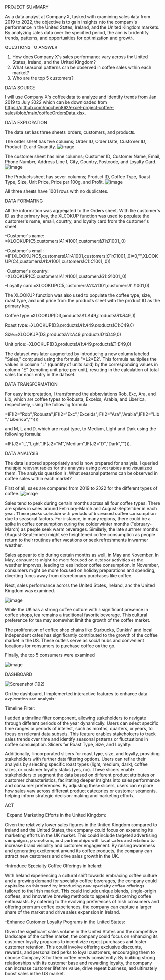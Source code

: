 PROJECT SUMMARY

As a data analyst at Company X, tasked with examining sales data from 2019 to 2022, the objective is to gain insights into the company's performance in the United States, Ireland, and the United Kingdom markets. By analyzing sales data over the specified period, the aim is to identify trends, patterns, and opportunities for optimization and growth.

QUESTIONS TO ANSWER
1. How does Company X's sales performance vary across the United States, Ireland, and the United Kingdom?
2. What seasonal patterns can be observed in coffee sales within each market?
3. Who are the top 5 customers?

DATA SOURCE

I will use Company X's coffee data to analyze and identify trends from Jan 2019 to July 2022 which can be downloaded from https://github.com/mochen862/excel-project-coffee-sales/blob/main/coffeeOrdersData.xlsx.

DATA EXPLORATION

The data set has three sheets, orders, customers, and products. 

The order sheet has five columns; Order ID,	Order Date,	Customer ID,	Product ID, and	Quantity.
![image](https://github.com/tabby1307/Coffee_Excel_Project/assets/112205355/274ef05f-c8f1-4cce-b3e9-34dfeecdced0)

The customer sheet has nine columns; Customer ID,	Customer Name,	Email,	Phone Number,	Address Line 1,	City,	Country,	Postcode, and Loyalty Card.
![image](https://github.com/tabby1307/Coffee_Excel_Project/assets/112205355/f45653e5-1735-4b8a-b1ee-5ac9547efa82)

The Products sheet has seven columns; Product ID,	Coffee Type,	Roast Type,	Size,	Unit Price,	Price per 100g, and	Profit.
![image](https://github.com/tabby1307/Coffee_Excel_Project/assets/112205355/b1d7d190-1569-4bac-9760-a2307e20f13b)

All three sheets have 1001 rows with no duplicates.

DATA FORMATING

All the information was aggregated to the Orders sheet.
With the customer's ID as the primary key, the XLOOKUP function was used to populate the customer's name, email, country, and loyalty card from the customer's sheet.

-Customer's name: =XLOOKUP(C5,customers!$A$1:$A$1001,customers!$B$1:$B$1001,,0)

-Customer's email: =IF(XLOOKUP(C5,customers!$A$1:$A$1001,customers!$C$1:$C$1001,,0)=0,"",XLOOKUP(C4,customers!$A$1:$A$1001,customers!$C$1:$C$1001,,0))

-Customer's country: =XLOOKUP(C5,customers!$A$1:$A$1001,customers!$G$1:$G$1001,,0)

-Loyalty card:=XLOOKUP(C5,customers!$A$1:$A$1001,customers!$I$1:$I$1001,0)

The XLOOKUP function was also used to populate the coffee type, size, roast type, and unit price from the products sheet with the product ID as the primary key.

Coffee type:=XLOOKUP(D3,products!$A$1:$A$49,products!$B$1:$B$49,0)

Roast type:=XLOOKUP(D3,products!$A$1:$A$49,products!$C$1:$C$49,0)

Size:=XLOOKUP(D3,products!$A$1:$A$49,products!$D$1:$D$49,0)

Unit price:=XLOOKUP(D3,products!$A$1:$A$49,products!$E$1:$E$49,0)

The dataset was later augmented by introducing a new column labeled "Sales," computed using the formula "=L2*E2". This formula multiplies the values in column "L" (quantity of units sold) by the corresponding values in column "E" (denoting unit price per unit), resulting in the calculation of total sales for each entry in the dataset.

DATA TRANSFORMATION

For easy interpretation, I transformed the abbreviations Rob, Exc, Ara, and Lib, which are coffee types to Robusta, Excelds, Arabia, and Liberica, respectively, using the following formula: 

=IF(I2="Rob","Robusta",IF(I2="Exc","Excelds",IF(I2="Ara","Arabia",IF(I2="Lib","Liberica","")))) 

and M, L and D, which are roast type, to Medium, Light and Dark using the following formula: 

=IF(J2="L","Light",IF(J2="M","Medium",IF(J2="D","Dark",""))).

DATA ANALYSIS

The data is stored appropriately and is now prepared for analysis. I queried multiple relevant tables for the analysis using pivot tables and visualized them.
The analysis question is: What seasonal patterns can be observed in coffee sales within each market?

First of all, sales are compared from 2019 to 2022 for the different types of coffee.
![image](https://github.com/tabby1307/Coffee_Excel_Project/assets/112205355/b0f1a332-5431-4aae-9f5e-8b9b8a893702)

Sales tend to peak during certain months across all four coffee types. There are spikes in sales around February-March and August-September in each year. These peaks coincide with periods of increased coffee consumption due to seasonal factors. For instance, in many regions, there could be a spike in coffee consumption during the colder winter months (February- March) as people seek warm beverages. Similarly, the late summer months (August-September) might see heightened coffee consumption as people return to their routines after vacations or seek refreshments in warmer weather.

Sales appear to dip during certain months as well, in May and November. In May, consumers might be more focused on outdoor activities as the weather improves, leading to less indoor coffee consumption. In November, consumers might be more focused on holiday preparations and spending, diverting funds away from discretionary purchases like coffee.

Next, sales performance across the United States, Ireland, and the United Kingdom was examined.

![image](https://github.com/tabby1307/Coffee_Excel_Project/assets/112205355/994b18ff-4da5-460a-8f2d-77b6e164080c)

While the UK has a strong coffee culture with a significant presence in coffee shops, tea remains a traditional favorite beverage. This cultural preference for tea may somewhat limit the growth of the coffee market.

The proliferation of coffee shop chains like Starbucks, Dunkin', and local independent cafes has significantly contributed to the growth of the coffee market in the US. These outlets serve as social hubs and convenient locations for consumers to purchase coffee on the go.

Finally, the top 5 consumers were examined

![image](https://github.com/tabby1307/Coffee_Excel_Project/assets/112205355/3381bf41-5f57-474c-b2c1-983edf36937f)


DASHBOARD

![Screenshot (192)](https://github.com/tabby1307/Coffee_Excel_Project/assets/112205355/5068ada1-695c-452d-8a52-0c4b61719aa0)


On the dashboard, I implemented interactive features to enhance data exploration and analysis:

Timeline Filter:

I added a timeline filter component, allowing stakeholders to navigate through different periods of the year dynamically. Users can select specific time ranges or periods of interest, such as months, quarters, or years, to focus on relevant data subsets. This feature enables stakeholders to track sales trends over time and identify seasonal patterns or fluctuations in coffee consumption.
Slicers for Roast Type, Size, and Loyalty:

Additionally, I incorporated slicers for roast type, size, and loyalty, providing stakeholders with further data filtering options. Users can refine their analysis by selecting specific roast types (light, medium, dark), coffee sizes, or customer loyalty status (yes, no). These slicers enable stakeholders to segment the data based on different product attributes or customer characteristics, facilitating deeper insights into sales performance and consumer preferences. By adjusting these slicers, users can explore how sales vary across different product categories or customer segments, helping inform strategic decision-making and marketing efforts.

ACT

-Expand Marketing Efforts in the United Kingdom:

Given the relatively lower sales figures in the United Kingdom compared to Ireland and the United States, the company could focus on expanding its marketing efforts in the UK market. This could include targeted advertising campaigns, promotions, and partnerships with local cafes and retailers to increase brand visibility and customer engagement. By raising awareness and generating excitement around its coffee products, the company can attract new customers and drive sales growth in the UK.

-Introduce Specialty Coffee Offerings in Ireland:

With Ireland experiencing a cultural shift towards embracing coffee culture and a growing demand for specialty coffee beverages, the company could capitalize on this trend by introducing new specialty coffee offerings tailored to the Irish market. This could include unique blends, single-origin coffees, and innovative brewing methods to appeal to discerning coffee enthusiasts. By catering to the evolving preferences of Irish consumers and offering premium coffee experiences, the company can capture a larger share of the market and drive sales expansion in Ireland.

-Enhance Customer Loyalty Programs in the United States:

Given the significant sales volume in the United States and the competitive landscape of the coffee market, the company could focus on enhancing its customer loyalty programs to incentivize repeat purchases and foster customer retention. This could involve offering exclusive discounts, rewards, and personalized perks to loyal customers, encouraging them to choose Company X for their coffee needs consistently. By building strong relationships with its customer base and rewarding loyalty, the company can increase customer lifetime value, drive repeat business, and ultimately boost sales in the US market.







